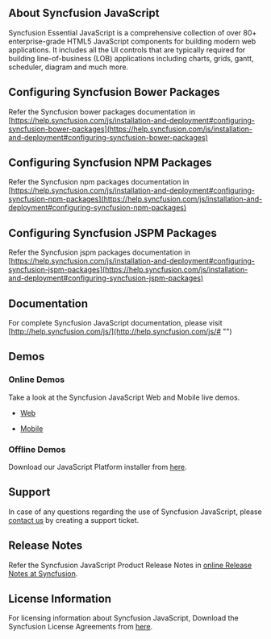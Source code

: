 ﻿## About Syncfusion JavaScript

Syncfusion Essential JavaScript is a comprehensive collection of over 80+ enterprise-grade HTML5 JavaScript components for building modern web applications. It includes all the UI controls that are typically required for building line-of-business (LOB) applications including charts, grids, gantt, scheduler, diagram and much more.

## Configuring Syncfusion Bower Packages

Refer the Syncfusion bower packages documentation in [https://help.syncfusion.com/js/installation-and-deployment#configuring-syncfusion-bower-packages](https://help.syncfusion.com/js/installation-and-deployment#configuring-syncfusion-bower-packages)

## Configuring Syncfusion NPM Packages

Refer the Syncfusion npm packages documentation in [https://help.syncfusion.com/js/installation-and-deployment#configuring-syncfusion-npm-packages](https://help.syncfusion.com/js/installation-and-deployment#configuring-syncfusion-npm-packages)

## Configuring Syncfusion JSPM Packages

Refer the Syncfusion jspm packages documentation in [https://help.syncfusion.com/js/installation-and-deployment#configuring-syncfusion-jspm-packages](https://help.syncfusion.com/js/installation-and-deployment#configuring-syncfusion-jspm-packages)

## Documentation

For complete Syncfusion JavaScript documentation, please visit [http://help.syncfusion.com/js/](http://help.syncfusion.com/js/# "")

## Demos

### Online Demos

Take a look at the Syncfusion JavaScript Web and Mobile live demos.

* [Web](http://js.syncfusion.com/demos/web/# "")

* [Mobile](http://js.syncfusion.com/demos/mobile/# "")

### Offline Demos

Download our JavaScript Platform installer from [here](https://www.syncfusion.com/downloads/javascript/).

## Support

In case of any questions regarding the use of Syncfusion JavaScript, please [contact us](http://www.syncfusion.com/support/# "") by creating a support ticket.

## Release Notes

Refer the Syncfusion JavaScript Product Release Notes in [online Release Notes at Syncfusion](http://help.syncfusion.com/js/release-notes/v16.3.0.21 "").

## License Information

For licensing information about Syncfusion JavaScript, Download the Syncfusion License Agreements from [here](https://www.syncfusion.com/content/downloads/syncfusion_license.pdf).
